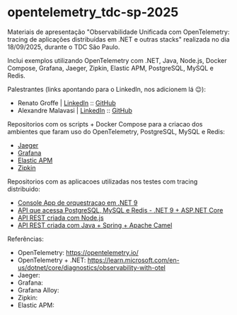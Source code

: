 # opentelemetry_tdc-sp-2025
Materiais de apresentação "Observabilidade Unificada com OpenTelemetry: tracing de aplicações distribuídas em .NET e outras stacks" realizada no dia 18/09/2025, durante o TDC São Paulo.

Inclui exemplos utilizando OpenTelemetry com .NET, Java, Node.js, Docker Compose, Grafana, Jaeger, Zipkin, Elastic APM, PostgreSQL, MySQL e Redis.

Palestrantes (links apontando para o LinkedIn, nos adicionem lá 😉):
- Renato Groffe | [LinkedIn](https://www.linkedin.com/in/renatogroffe/) :: [GitHub](https://github.com/renatogroffe)
- Alexandre Malavasi | [LinkedIn](https://www.linkedin.com/in/alexandremalavasi/) :: [GitHub](https://github.com/alexandremalavasi)

Repositorios com os scripts + Docker Compose para a criacao dos ambientes que faram uso do OpenTelemetry, PostgreSQL, MySQL e Redis:
- [Jaeger](https://github.com/renatogroffe/dockercompose-opentelemetry-jaeger-postgres-mysql-redis)
- [Grafana](https://github.com/renatogroffe/dockercompose-opentelemetry-grafana-postgres-mysql-redis)
- [Elastic APM](https://github.com/renatogroffe/dockercompose-opentelemetry-elasticapm-postgres-mysql-redis)
- [Zipkin](https://github.com/renatogroffe/dockercompose-opentelemetry-zipkin-postgres-mysql-redis)

Repositorios com as aplicacoes utilizadas nos testes com tracing distribuido:
- [Console App de orquestracao em .NET 9](https://github.com/renatogroffe/dotnet9-consoleapp-otel-grafana_consumoapis)
- [API que acessa PostgreSQL, MySQL e Redis - .NET 9 + ASP.NET Core](https://github.com/renatogroffe/aspnetcore9-otel-grafana-postgres-mysql-redis_apicontagem)
- [API REST criada com Node.js](https://github.com/renatogroffe/nodejs-otel_apiconsumobackend)
- [API REST criada com Java + Spring + Apache Camel](https://github.com/renatogroffe/java-spring-camel_apiconsumobackend)

Referências:
- OpenTelemetry: https://opentelemetry.io/
- OpenTelemetry + .NET: https://learn.microsoft.com/en-us/dotnet/core/diagnostics/observability-with-otel
- Jaeger: 
- Grafana: 
- Grafana Alloy: 
- Zipkin: 
- Elastic APM: 

